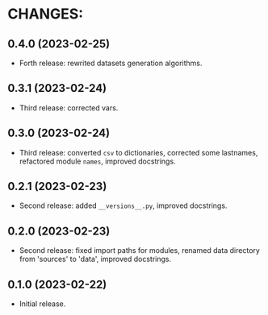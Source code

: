 # CHANGES:

## 0.4.0 (2023-02-25)
- Forth release: rewrited datasets generation algorithms.

## 0.3.1 (2023-02-24)
- Third release: corrected vars.

## 0.3.0 (2023-02-24)
- Third release: converted `csv` to dictionaries, corrected some lastnames, refactored module `names`, improved docstrings.

## 0.2.1 (2023-02-23)
- Second release: added `__versions__.py`, improved docstrings.

## 0.2.0 (2023-02-23)
- Second release: fixed import paths for modules, renamed data directory from 'sources' to 'data', improved docstrings.


## 0.1.0 (2023-02-22)
- Initial release.
